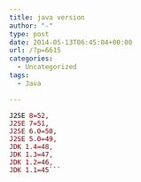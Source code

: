 ```yaml
---
title: java version
author: "-"
type: post
date: 2014-05-13T06:45:04+00:00
url: /?p=6615
categories:
  - Uncategorized
tags:
  - Java

---
```

<pre class="lang-java prettyprint prettyprinted" style="color: #000000;"><code><span class="pln">J2SE <span class="lit" style="color: #800000;">8<span class="pun">=<span class="lit" style="color: #800000;">52<span class="pun">,<span class="pln">
J2SE <span class="lit" style="color: #800000;">7<span class="pun">=<span class="lit" style="color: #800000;">51<span class="pun">,<span class="pln">
J2SE <span class="lit" style="color: #800000;">6.0<span class="pun">=<span class="lit" style="color: #800000;">50<span class="pun">,<span class="pln">
J2SE <span class="lit" style="color: #800000;">5.0<span class="pun">=<span class="lit" style="color: #800000;">49<span class="pun">,<span class="pln">
JDK <span class="lit" style="color: #800000;">1.4<span class="pun">=<span class="lit" style="color: #800000;">48<span class="pun">,<span class="pln">
JDK <span class="lit" style="color: #800000;">1.3<span class="pun">=<span class="lit" style="color: #800000;">47<span class="pun">,<span class="pln">
JDK <span class="lit" style="color: #800000;">1.2<span class="pun">=<span class="lit" style="color: #800000;">46<span class="pun">,<span class="pln">
JDK <span class="lit" style="color: #800000;">1.1<span class="pun">=<span class="lit" style="color: #800000;">45```